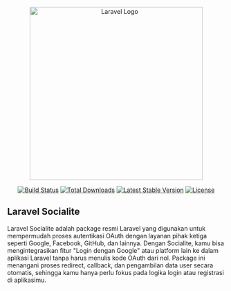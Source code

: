 <p align="center"><a href="https://laravel.com" target="_blank"><img src="https://images.app.goo.gl/gyrh6" width="400" alt="Laravel Logo"></a></p>

<p align="center">
<a href="https://github.com/laravel/framework/actions"><img src="https://github.com/laravel/framework/workflows/tests/badge.svg" alt="Build Status"></a>
<a href="https://packagist.org/packages/laravel/framework"><img src="https://img.shields.io/packagist/dt/laravel/framework" alt="Total Downloads"></a>
<a href="https://packagist.org/packages/laravel/framework"><img src="https://img.shields.io/packagist/v/laravel/framework" alt="Latest Stable Version"></a>
<a href="https://packagist.org/packages/laravel/framework"><img src="https://img.shields.io/packagist/l/laravel/framework" alt="License"></a>
</p>

## Laravel Socialite

Laravel Socialite adalah package resmi Laravel yang digunakan untuk mempermudah proses autentikasi OAuth dengan layanan pihak ketiga seperti Google, Facebook, GitHub, dan lainnya. Dengan Socialite, kamu bisa mengintegrasikan fitur "Login dengan Google" atau platform lain ke dalam aplikasi Laravel tanpa harus menulis kode OAuth dari nol. Package ini menangani proses redirect, callback, dan pengambilan data user secara otomatis, sehingga kamu hanya perlu fokus pada logika login atau registrasi di aplikasimu.




